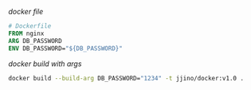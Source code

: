 
_docker file_

```Dockerfile
# Dockerfile
FROM nginx
ARG DB_PASSWORD
ENV DB_PASSWORD="${DB_PASSWORD}"
```

_docker build with args_

```bash
docker build --build-arg DB_PASSWORD="1234" -t jjino/docker:v1.0 .
```
